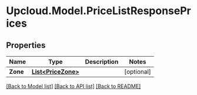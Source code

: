 # Upcloud.Model.PriceListResponsePrices
## Properties

Name | Type | Description | Notes
------------ | ------------- | ------------- | -------------
**Zone** | [**List&lt;PriceZone&gt;**](PriceZone.md) |  | [optional] 

[[Back to Model list]](../README.md#documentation-for-models) [[Back to API list]](../README.md#documentation-for-api-endpoints) [[Back to README]](../README.md)

